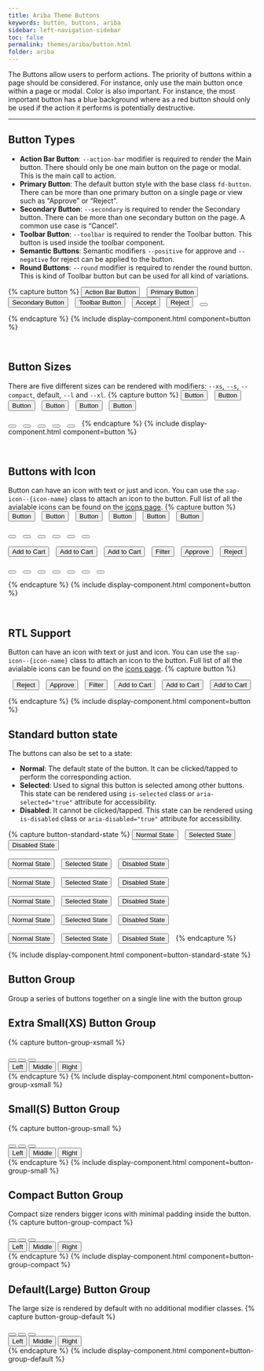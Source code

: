 ```yaml
---
title: Ariba Theme Buttons
keywords: button, buttons, ariba
sidebar: left-navigation-sidebar
toc: false
permalink: themes/ariba/button.html
folder: ariba
---
```

     
<link rel="stylesheet" type="text/css" href="/css/fundamental-ui-ariba.css">

The Buttons allow users to perform actions. The priority of buttons within a page should be considered. For instance, only use the main button once within a page or modal.
Color is also important. For instance, the most important button has a blue background where as a red button should only be used if the action it performs is potentially destructive.

<hr>

## Button Types
- **Action Bar Button**: `--action-bar` modifier is required to render the Main button. There should only be one main button on the page or modal. This is the main call to action.
- **Primary Button**: The default button style with the base class `fd-button`. There can be more than one primary button on a single page or view such as “Approve” or “Reject”.
- **Secondary Button**: `--secondary` is required to render the Secondary button. There can be more than one secondary button on the page. A common use case is “Cancel”.
- **Toolbar Button**: `--toolbar` is required to render the Toolbar button. This button is used inside the toolbar component.
- **Semantic Buttons**: Semantic modifiers `--positive` for approve and `--negative` for reject can be applied to the button.
- **Round Buttons**: `--round` modifier is required to render the round button. This is kind of Toolbar button but can be used for all kind of variations.

{% capture button %}
<button class="fd-button--action-bar">Action Bar Button</button>
<button class="fd-button">Primary Button</button>
<button class="fd-button--secondary">Secondary Button</button>
<button class="fd-button--toolbar">Toolbar Button</button>
<button class="fd-button--positive">Accept</button>
<button class="fd-button--negative">Reject</button>
<button class="fd-button--round ariba-icon--add-template"></button>

{% endcapture %}
{% include display-component.html component=button %}

<br/>

## Button Sizes
There are five different sizes can be rendered with modifiers: `--xs`, `--s`, `--compact`, default, `--l` and `--xl`.
{% capture button %}
<button class=" fd-button fd-button--xs">Button</button>
<button class=" fd-button fd-button--s">Button</button>
<button class=" fd-button fd-button--compact">Button</button>
<button class=" fd-button">Button</button>
<button class=" fd-button fd-button--l">Button</button>
<button class=" fd-button fd-button--xl">Button</button>
<br><br>
<button class="fd-button--round fd-button--xs ariba-icon--add-template"></button>
<button class="fd-button--round fd-button--s ariba-icon--add-template"></button>
<button class="fd-button--round ariba-icon--add-template"></button>
<button class="fd-button--round fd-button--l ariba-icon--add-template"></button>
<button class="fd-button--round fd-button--xl ariba-icon--add-template"></button>
{% endcapture %}
{% include display-component.html component=button %}

<br>

## Buttons with Icon
Button can have an icon with text or just and icon. You can use the `sap-icon--{icon-name}` class to attach an icon to the button.
Full list of all the avialable icons can be found on the <a href="icons.html">icons page</a>.
{% capture button %}
<button class=" fd-button fd-button--xs ariba-icon--contract">Button</button>
<button class=" fd-button fd-button--s ariba-icon--contract">Button</button>
<button class=" fd-button fd-button--compact ariba-icon--contract">Button</button>
<button class=" fd-button ariba-icon--contract">Button</button>
<button class=" fd-button fd-button--l ariba-icon--contract">Button</button>
<button class=" fd-button fd-button--xl ariba-icon--contract">Button</button>
<br><br>
<button class=" fd-button fd-button--xs --icon-only ariba-icon--contract"></button>
<button class=" fd-button fd-button--s --icon-only ariba-icon--contract"></button>
<button class=" fd-button fd-button--compact --icon-only ariba-icon--contract"></button>
<button class=" fd-button --icon-only ariba-icon--contract"></button>
<button class=" fd-button fd-button--l --icon-only ariba-icon--contract"></button>
<button class=" fd-button fd-button--xl --icon-only ariba-icon--contract"></button>
<br><br>
<button class="fd-button--action-bar sap-icon--cart">Add to Cart</button>
<button class="fd-button sap-icon--cart">Add to Cart</button>
<button class="fd-button--secondary sap-icon--cart">Add to Cart</button>
<button class="fd-button--toolbar sap-icon--filter">Filter</button>
<button class="fd-button--action-bar fd-button--positive sap-icon--accept">Approve</button>
<button class="fd-button--action-bar fd-button--negative sap-icon--decline">Reject</button>
<br><br>
<button class="fd-button--action-bar --icon-only sap-icon--cart"></button>
<button class="fd-button --icon-only sap-icon--cart"></button>
<button class="fd-button--secondary --icon-only sap-icon--cart"></button>
<button class="fd-button--toolbar --icon-only sap-icon--filter"></button>
<button class="fd-button--action-bar --icon-only fd-button--positive sap-icon--accept"></button>
<button class="fd-button--action-bar --icon-only fd-button--negative sap-icon--decline"></button>
<button class="fd-button--main fd-button--round ariba-icon--pull-up"></button>

{% endcapture %}
{% include display-component.html component=button %}

<br>

## RTL Support
Button can have an icon with text or just and icon. You can use the `sap-icon--{icon-name}` class to attach an icon to the button.
Full list of all the avialable icons can be found on the <a href="icons.html">icons page</a>.
{% capture button %}
<div class='rtl' style='direction:rtl'>
    <button class="fd-button fd-button--xs sap-icon--cart">Add to Cart</button>
    <button class="fd-button--main fd-button--xs sap-icon--cart">Add to Cart</button>
    <button class="fd-button--secondary fd-button--xs sap-icon--cart">Add to Cart</button>
    <button class="fd-button--toolbar fd-button--xs sap-icon--filter">Filter</button>
    <button class="fd-button--main fd-button--xs fd-button--positive sap-icon--accept">Approve</button>
    <button class="fd-button--main fd-button--xs fd-button--negative sap-icon--decline">Reject</button>
</div>

{% endcapture %}
{% include display-component.html component=button %}

## Standard button state
The buttons can also be set to a state:

* **Normal**: The default state of the button. It can be clicked/tapped to perform the corresponding action.
* **Selected**: Used to signal this button is selected among other buttons. This state can be rendered using `is-selected` class or `aria-selected="true"` attribute for accessibility.
* **Disabled**: It cannot be clicked/tapped.  This state can be rendered using `is-disabled` class or `aria-disabled="true"` attribute for accessibility.

{% capture button-standard-state %}
<button class="fd-button--action-bar">Normal State</button>
<button class="fd-button--action-bar is-selected" aria-selected="true">Selected State</button>
<button class="fd-button--action-bar is-disabled" aria-disabled="true">Disabled State</button>
<br><br>
<button class="fd-button">Normal State</button>
<button class="fd-button is-selected" aria-selected="true">Selected State</button>
<button class="fd-button is-disabled" aria-disabled="true">Disabled State</button>
<br><br>
<button class="fd-button--secondary">Normal State</button>
<button class="fd-button--secondary is-selected" aria-selected="true">Selected State</button>
<button class="fd-button--secondary is-disabled" aria-disabled="true">Disabled State</button>
<br><br>
<button class="fd-button--toolbar">Normal State</button>
<button class="fd-button--toolbar is-selected" aria-selected="true">Selected State</button>
<button class="fd-button--toolbar is-disabled" aria-disabled="true">Disabled State</button>
<br><br>
<button class="fd-button--positive">Normal State</button>
<button class="fd-button--positive is-selected" aria-selected="true">Selected State</button>
<button class="fd-button--positive is-disabled" aria-disabled="true">Disabled State</button>
<br><br>
<button class=" fd-button--negative">Normal State</button>
<button class=" fd-button--negative is-selected" aria-selected="true">Selected State</button>
<button class=" fd-button--negative is-disabled" aria-disabled="true">Disabled State</button>
{% endcapture %}

{% include display-component.html component=button-standard-state %}


## Button Group
Group a series of buttons together on a single line with the button group

## Extra Small(XS) Button Group
{% capture button-group-xsmall %}
<div class="fd-button-group" role="group" aria-label="Group label">
  <button class="fd-button--grouped fd-button--xs sap-icon--survey"></button>
  <button class="fd-button--grouped fd-button--xs sap-icon--pie-chart" aria-pressed="true"></button>
  <button class="fd-button--grouped fd-button--xs sap-icon--pool"></button>
</div>

<div class="fd-button-group" role="group" aria-label="Group label">
  <button class="fd-button--grouped fd-button--xs" aria-pressed="true">Left</button>
  <button class="fd-button--grouped fd-button--xs">Middle</button>
  <button class="fd-button--grouped fd-button--xs">Right</button>
</div>
{% endcapture %}
{% include display-component.html component=button-group-xsmall %}

<br>

## Small(S) Button Group
{% capture button-group-small %}
<div class="fd-button-group" role="group" aria-label="Group label">
  <button class="fd-button--grouped fd-button--s sap-icon--survey"></button>
  <button class="fd-button--grouped fd-button--s sap-icon--pie-chart" aria-pressed="true"></button>
  <button class="fd-button--grouped fd-button--s sap-icon--pool"></button>
</div>

<div class="fd-button-group" role="group" aria-label="Group label">
  <button class="fd-button--grouped fd-button--s" aria-pressed="true">Left</button>
  <button class="fd-button--grouped fd-button--s">Middle</button>
  <button class="fd-button--grouped fd-button--s">Right</button>
</div>
{% endcapture %}
{% include display-component.html component=button-group-small %}

<br>

## Compact Button Group
Compact size renders bigger icons with minimal padding inside the button.
{% capture button-group-compact %}
<div class="fd-button-group" role="group" aria-label="Group label">
  <button class="fd-button--grouped fd-button--compact sap-icon--survey"></button>
  <button class="fd-button--grouped fd-button--compact sap-icon--pie-chart" aria-pressed="true"></button>
  <button class="fd-button--grouped fd-button--compact sap-icon--pool"></button>
</div>

<div class="fd-button-group" role="group" aria-label="Group label">
  <button class="fd-button--grouped fd-button--compact" aria-pressed="true">Left</button>
  <button class="fd-button--grouped fd-button--compact">Middle</button>
  <button class="fd-button--grouped fd-button--compact">Right</button>
</div>
{% endcapture %}
{% include display-component.html component=button-group-compact %}

<br>

## Default(Large) Button Group
The large size is rendered by default with no additional modifier classes.
{% capture button-group-default %}
<div class="fd-button-group" role="group" aria-label="Group label">
  <button class="fd-button--grouped sap-icon--survey"></button>
  <button class="fd-button--grouped sap-icon--pie-chart" aria-pressed="true"></button>
  <button class="fd-button--grouped sap-icon--pool"></button>
</div>

<div class="fd-button-group" role="group" aria-label="Group label">
  <button class="fd-button--grouped" aria-pressed="true">Left</button>
  <button class="fd-button--grouped">Middle</button>
  <button class="fd-button--grouped">Right</button>
</div>
{% endcapture %}
{% include display-component.html component=button-group-default %}

<style media="screen">
.fd-button,
.fd-button-group,
[class*="fd-button--"]{
	margin-right: 10px;
}

[class*="fd-button--grouped"]{
	margin-right: 0px;
}


</style>
